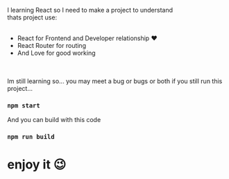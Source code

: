  I learning React so I need to make a project to understand  
 thats project use:  
 <br>
 - React for Frontend and Developer relationship :heart:  
 - React Router for routing  
 - And Love for good working




<br>
<br>
Im still learning so... you may meet a bug or bugs or both 
if you still run this project... 
<br>  

### `npm start`


And you can build with this code
### `npm run build`


# enjoy it :wink:
